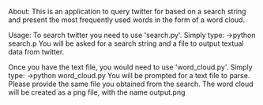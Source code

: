 About:
  This is an application to query twitter for based on a search string and present
  the most frequently used words in the form of a word cloud.

Usage:
  To search twitter you need to use 'search.py'. Simply type:
    ->python search.p
  You will be asked for a search string and a file to output textual data from twitter.

  Once you have the text file, you would need to use 'word_cloud.py'. Simply type:
    ->python word_cloud.py
  You will be prompted for a text file to parse. Please provide the same file you obtained
  from the search. The word cloud will be created as a png file, with the name 
  output<timestamp>.png
